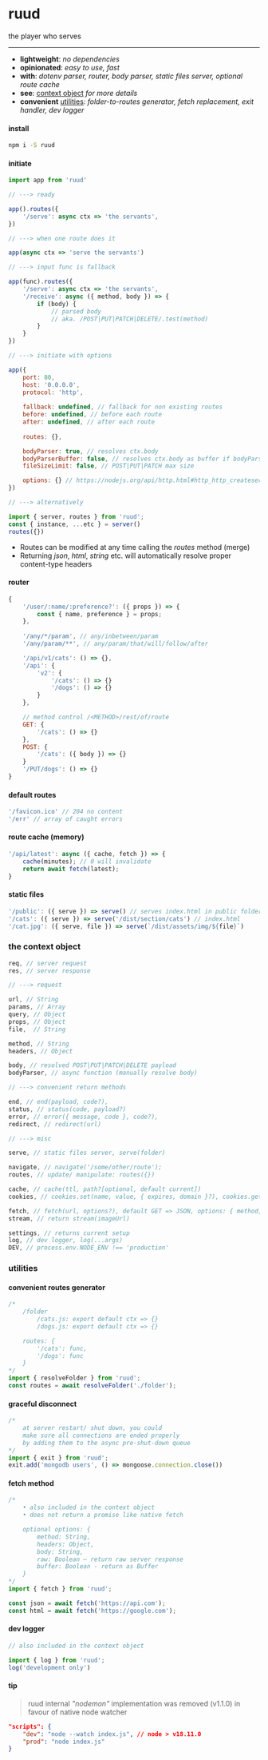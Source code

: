 # ruud

the player who serves

---

- **lightweight**: _no dependencies_
- **opinionated**: _easy to use, fast_
- **with**: _dotenv parser, router, body parser, static files server, optional route cache_
- **see**: [context object](#ctx) _for more details_
- **convenient** [utilities](#util): _folder-to-routes generator, fetch replacement, exit handler, dev logger_

#### install
```sh
npm i -S ruud
```

#### initiate 
```js
import app from 'ruud'

// ---> ready 

app().routes({
    '/serve': async ctx => 'the servants',
})

// ---> when one route does it

app(async ctx => 'serve the servants')

// ---> input func is fallback

app(func).routes({
    '/serve': async ctx => 'the servants',
    '/receive': async ({ method, body }) => {
        if (body) {
            // parsed body
            // aka. /POST|PUT|PATCH|DELETE/.test(method)
        }
    }
})

// ---> initiate with options

app({
    port: 80, 
    host: '0.0.0.0',
    protocol: 'http',
    
    fallback: undefined, // fallback for non existing routes
    before: undefined, // before each route
    after: undefined, // after each route
    
    routes: {}, 

    bodyParser: true, // resolves ctx.body
    bodyParserBuffer: false, // resolves ctx.body as buffer if bodyParser is active
    fileSizeLimit: false, // POST|PUT|PATCH max size

    options: {} // https://nodejs.org/api/http.html#http_http_createserver_options_requestlistener
})

// ---> alternatively

import { server, routes } from 'ruud';
const { instance, ...etc } = server()
routes({})

```
- Routes can be modified at any time calling the _routes_ method  (merge)
- Returning _json_, _html_, _string_ etc. will automatically resolve proper content-type headers

#### router
```js
{
    '/user/:name/:preference?': ({ props }) => {
        const { name, preference } = props;
    },
    
    '/any/*/param', // any/inbetween/param
    '/any/param/**', // any/param/that/will/follow/after

    '/api/v1/cats': () => {},
    '/api': {
        'v2': {
            '/cats': () => {}
            '/dogs': () => {}
        }
    },

    // method control /<METHOD>/rest/of/route
    GET: {
        '/cats': () => {}
    },
    POST: {
        '/cats': ({ body }) => {}
    }
    '/PUT/dogs': () => {} 
}
```

#### default routes
```js
'/favicon.ico' // 204 no content
'/err' // array of caught errors
```

#### route cache (memory)
```js
'/api/latest': async ({ cache, fetch }) => {
    cache(minutes); // 0 will invalidate
    return await fetch(latest);
}
```

#### static files
```js
'/public': ({ serve }) => serve() // serves index.html in public folder
'/cats': ({ serve }) => serve('/dist/section/cats') // index.html
'/cat.jpg': ({ serve, file }) => serve(`/dist/assets/img/${file}`)
```

### <a name="ctx">the context object</a>
```js
req, // server request
res, // server response

// ---> request

url, // String
params, // Array
query, // Object
props, // Object
file,  // String

method, // String
headers, // Object

body, // resolved POST|PUT|PATCH|DELETE payload
bodyParser, // async function (manually resolve body)

// ---> convenient return methods

end, // end(payload, code?),
status, // status(code, payload?)
error, // error({ message, code }, code?),
redirect, // redirect(url)

// ---> misc

serve, // static files server, serve(folder)

navigate, // navigate('/some/other/route');
routes, // update/ manipulate: routes({})

cache, // cache(ttl, path?[optional, default current])
cookies, // cookies.set(name, value, { expires, domain }?), cookies.get(name), cookies.del(name)     

fetch, // fetch(url, options?), default GET => JSON, options: { method, headers, body }
stream, // return stream(imageUrl)

settings, // returns current setup
log, // dev logger, log(...args)
DEV, // process.env.NODE_ENV !== 'production'
```

### <a name="util">utilities</a>

#### convenient routes generator
```js
/*
    /folder
        /cats.js: export default ctx => {}
        /dogs.js: export default ctx => {}

    routes: { 
        '/cats': func,
        '/dogs': func
    }
*/
import { resolveFolder } from 'ruud';
const routes = await resolveFolder('./folder');
```

#### graceful disconnect
```js
/*
    at server restart/ shut down, you could
    make sure all connections are ended properly 
    by adding them to the async pre-shut-down queue
*/
import { exit } from 'ruud';
exit.add('mongodb users', () => mongoose.connection.close())

```

#### fetch method
```js
/*
    • also included in the context object
    • does not return a promise like native fetch

    optional options: {
        method: String,
        headers: Object,
        body: String,
        raw: Boolean – return raw server response
        buffer: Boolean - return as Buffer
    }
*/
import { fetch } from 'ruud';

const json = await fetch('https://api.com');
const html = await fetch('https://google.com');
```

#### dev logger
```js
// also included in the context object

import { log } from 'ruud';
log('development only')
```

#### tip
> ruud internal _"nodemon"_ implementation was removed (v1.1.0) in favour of native node watcher 
```json
"scripts": {
    "dev": "node --watch index.js", // node > v18.11.0
    "prod": "node index.js"
}
```